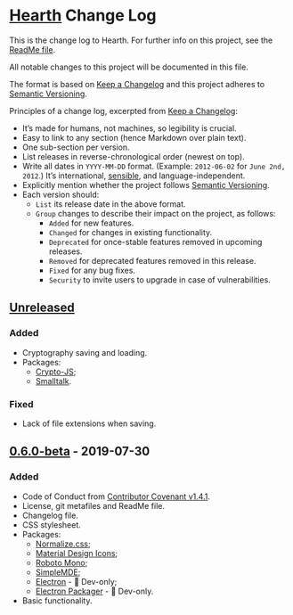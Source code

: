 # [Hearth](https://github.com/Nereare/Hearth) Change Log

This is the change log to Hearth. For further info on this project, see the [ReadMe file](https://github.com/Nereare/Hearth/blob/master/readme.md).

All notable changes to this project will be documented in this file.

The format is based on [Keep a Changelog](http://keepachangelog.com/) and this project adheres to [Semantic Versioning](http://semver.org/).

Principles of a change log, excerpted from [Keep a Changelog](http://keepachangelog.com/):

 * It’s made for humans, not machines, so legibility is crucial.
 * Easy to link to any section (hence Markdown over plain text).
 * One sub-section per version.
 * List releases in reverse-chronological order (newest on top).
 * Write all dates in `YYYY-MM-DD` format. (Example: `2012-06-02` for `June 2nd, 2012`.) It’s international, [sensible](http://xkcd.com/1179/), and language-independent.
 * Explicitly mention whether the project follows [Semantic Versioning](http://semver.org/).
 * Each version should:
   * `List` its release date in the above format.
   * `Group` changes to describe their impact on the project, as follows:
     * `Added` for new features.
     * `Changed` for changes in existing functionality.
     * `Deprecated` for once-stable features removed in upcoming releases.
     * `Removed` for deprecated features removed in this release.
     * `Fixed` for any bug fixes.
     * `Security` to invite users to upgrade in case of vulnerabilities.

## [Unreleased]

### Added
 * Cryptography saving and loading.
 * Packages:
   - [Crypto-JS](https://www.npmjs.com/package/crypto-js);
   - [Smalltalk](https://www.npmjs.com/package/smalltalk).

### Fixed
 * Lack of file extensions when saving.

## [0.6.0-beta] - 2019-07-30

### Added
 * Code of Conduct from [Contributor Covenant v1.4.1](https://www.contributor-covenant.org/).
 * License, git metafiles and ReadMe file.
 * Changelog file.
 * CSS stylesheet.
 * Packages:
   - [Normalize.css](https://necolas.github.io/normalize.css/);
   - [Material Design Icons](https://materialdesignicons.com/);
   - [Roboto Mono](https://fonts.google.com/specimen/Roboto+Mono);
   - [SimpleMDE](https://simplemde.com/);
   - [Electron](https://electronjs.org/) - :wrench: Dev-only;
   - [Electron Packager](https://github.com/electron/electron-packager) - :wrench: Dev-only.
 * Basic functionality.

[Unreleased]: https://github.com/Nereare/Hearth/compare/v0.6.0-beta...HEAD
[0.6.0-beta]: https://github.com/Nereare/Hearth/releases/tag/v0.6.0-beta
